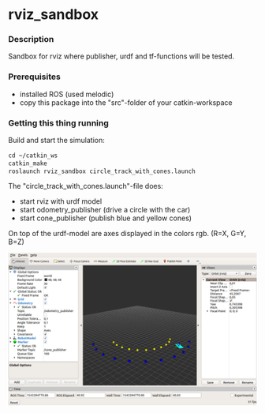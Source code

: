 # rviz_sandbox

### Description

Sandbox for rviz where publisher, urdf and tf-functions will be tested.


### Prerequisites

* installed ROS (used melodic)
* copy this package into the "src"-folder of your catkin-workspace


### Getting this thing running

Build and start the simulation:

```
cd ~/catkin_ws
catkin_make
roslaunch rviz_sandbox circle_track_with_cones.launch
```

The "circle_track_with_cones.launch"-file does:

* start rviz with urdf model
* start odometry_publisher (drive a circle with the car)
* start cone_publisher (publish blue and yellow cones)

On top of the urdf-model are axes displayed in the colors rgb.
(R=X, G=Y, B=Z)

![rviz with circle_track and cones](images/rviz_circle_track_with_cones.png)